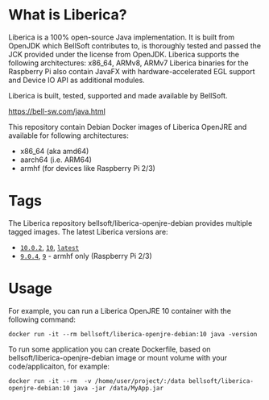 # What is Liberica?

Liberica is a 100% open-source Java implementation.
It is built from OpenJDK which BellSoft contributes to, is thoroughly
tested and passed the JCK provided under the license from OpenJDK.
Liberica supports the following architectures: x86_64, ARMv8, ARMv7
Liberica binaries for the Raspberry Pi also contain JavaFX with hardware-accelerated EGL support and Device IO API as additional modules.

Liberica is built, tested, supported and made available by BellSoft.

https://bell-sw.com/java.html

This repository contain Debian Docker images of Liberica OpenJRE and available for following architectures:
* x86_64 (aka amd64)
* aarch64 (i.e. ARM64)
* armhf (for devices like Raspberry Pi 2/3)

# Tags

The Liberica repository bellsoft/liberica-openjre-debian provides multiple tagged images. The latest Liberica versions are:

* [`10.0.2`](https://github.com/bell-sw/Liberica/blob/master/docker/repos/liberica-openjre-debian/10.0.2/Dockerfile), [`10`](https://github.com/bell-sw/Liberica/blob/master/docker/repos/liberica-openjre-debian/10.0.2/Dockerfile), [`latest`](https://github.com/bell-sw/Liberica/blob/master/docker/repos/liberica-openjre-debian/10.0.2/Dockerfile)
* [`9.0.4`](https://github.com/bell-sw/Liberica/blob/master/docker/repos/liberica-openjre-debian/9.0.4/Dockerfile), [`9`](https://github.com/bell-sw/Liberica/blob/master/docker/repos/liberica-openjre-debian/9.0.4/Dockerfile) - armhf only (Raspberry Pi 2/3)

# Usage

For example, you can run a Liberica OpenJRE 10 container with the following command:

 `docker run -it --rm bellsoft/liberica-openjre-debian:10 java -version`

To run some application you can create Dockerfile, based on bellsoft/liberica-openjre-debian image or mount volume with your code/applicaiton, for example:

 `docker run -it --rm  -v /home/user/project/:/data bellsoft/liberica-openjre-debian:10 java -jar /data/MyApp.jar`
